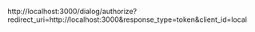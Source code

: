 http://localhost:3000/dialog/authorize?redirect_uri=http://localhost:3000&response_type=token&client_id=local